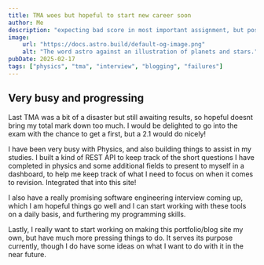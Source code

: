 ```yaml
---
title: TMA woes but hopeful to start new career soon
author: Me
description: "expecting bad score in most important assignment, but positives elsewhere"
image:
    url: "https://docs.astro.build/default-og-image.png"
    alt: "The word astro against an illustration of planets and stars."
pubDate: 2025-02-17
tags: ["physics", "tma", "interview", "blogging", "failures"]
---
```

## Very busy and progressing

Last TMA was a bit of a disaster but still awaiting results, so hopeful doesnt bring my total mark down too much. I would be delighted to go into the exam with the chance to get a first, but a 2.1 would do nicely!

I have been very busy with Physics, and also building things to assist in my studies. I built a kind of REST API to keep track of the short questions I have completed in physics and some additional fields to present to myself in a dashboard, to help me keep track of what I need to focus on when it comes to revision. Integrated that into this site!

I also have a really promising software engineering interview coming up, which I am hopeful things go well and I can start working with these tools on a daily basis, and furthering my programming skills.

Lastly, I really want to start working on making this portfolio/blog site my own, but have much more pressing things to do. It serves its purpose currently, though I do have some ideas on what I want to do with it in the near future.